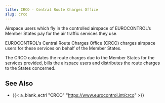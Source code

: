 ```yaml
---
title: CRCO - Central Route Charges Office
slug: crco
---
```


Airspace users which fly in the controlled airspace of EUROCONTROL’s Member States
pay for the air traffic services they use.

EUROCONTROL's Central Route Charges Office (CRCO) charges airspace users
for these services on behalf of the Member States.

The CRCO calculates the route charges due to the Member States for the
services provided, bills the airspace users and distributes the route
charges to the States concerned.


<div id="observablehq-map-4d7e0c2d"></div>

<script type="module">
import {Runtime, Inspector} from "https://cdn.jsdelivr.net/npm/@observablehq/runtime@4/dist/runtime.js";
import define from "https://api.observablehq.com/@espinielli/central-route-charging-office-zones-and-rates.js?v=3";
new Runtime().module(define, name => {
  if (name === "map") return new Inspector(document.querySelector("#observablehq-map-4d7e0c2d"));
});
</script>

## See Also

* {{< a_blank_ectrl "CRCO" "https://www.eurocontrol.int/crco" >}}

